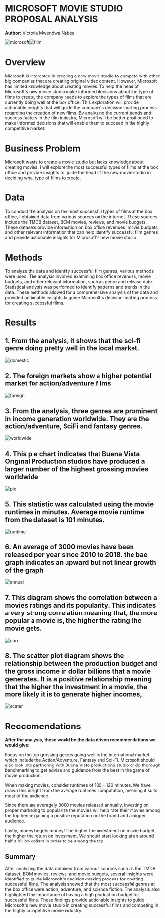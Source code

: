 # MICROSOFT MOVIE STUDIO PROPOSAL ANALYSIS

**Author:** Victoria Mwendwa Nabea

![microsoft](images/micr)![film](images/film.jpeg)

# Overview
Microsoft is interested in creating a new movie studio to compete with other big companies that are creating original video content. However, Microsoft has limited knowledge about creating movies. To help the head of Microsoft's new movie studio make informed decisions about the type of films to create, the company needs to explore the types of films that are currently doing well at the box office. This exploration will provide actionable insights that will guide the company's decision-making process regarding the creation of new films. By analyzing the current trends and success factors in the film industry, Microsoft will be better positioned to make informed decisions that will enable them to succeed in the highly competitive market.

# Business Problem
Microsoft wants to create a movie studio but lacks knowledge about creating movies. I will explore the most successful types of films at the box office and provide insights to guide the head of the new movie studio in deciding what type of films to create.

# Data
To conduct the analysis on the most successful types of films at the box office, I obtained data from various sources on the internet. These sources include the TMDB dataset, BOM movies, reviews, and movie budgets. These datasets provide information on box office revenues, movie budgets, and other relevant information that can help identify successful film genres and provide actionable insights for Microsoft's new movie studio.

# Methods
To analyze the data and identify successful film genres, various methods were used. The analysis involved examining box office revenues, movie budgets, and other relevant information, such as genre and release date. Statistical analysis was performed to identify patterns and trends in the data. These methods allowed for a comprehensive analysis of the data and provided actionable insights to guide Microsoft's decision-making process for creating successful films.

# Results
## 1. From the analysis, it shows that the sci-fi genre doing pretty well in the local market.

![domestic](images/domesticGross.png)

## 2. The foreign markets show a higher potential market for action/adventure films

![foreign](images/foreignGross.png)

## 3. From the analysis, three genres are prominent in income generation worldwide. They are the action/adventure, SciFi and fantasy genres. 

![worldwide](images/worldwideGross.png)

## 4. This pie chart indicates that Buena Vista Original Production studios have produced a larger number of the highest grossing movies worldwide

![pie](images/pieChart.png)

## 5. This statistic was calculated using the movie runtimes in minutes. Average movie runtime from the dataset is 101 minutes. 

![runtime](images/runtimeStats.png)

## 6. An average of 3000 movies have been released per year since 2010 to 2018. the bae graph indicates an upward but not linear growth of the graph

![annual](images/annualRelease.png)

## 7. This diagram shows the correlation between a movies ratings and its popularity. This indicates a very strong correlation meaning that, the more popular a movie is, the higher the rating the movie gets.

![corr](images/correlation.png)

## 8. The scatter plot diagram shows the relationship between the production budget and the gross income in dollar billions that a movie generates. It is a positive relationship meaning that the higher the investment in a movie, the more likely it is to generate higher incomes, 

![scater](images/scatterPlot.png)



# Reccomendations
**After the analysis, these would be the data driven recommendations we would give:**

Focus on the top grossing genres going well in the international market which include the Action/Adventure, Fantasy and Sci-Fi. Microsoft should also look into partnering with Buena Vista productions studio or do thorough benchmarking to get advise and guidance from the best in the game of movie production.

When making movies, consider runtimes of 100 – 120 minutes. We have drawn this insight from the average runtimes computation, meaning it suits most of the audience.

Since there are averagely 3000 movies released annually, investing on proper marketing to popularize the movies will help rate their movies among the top hence gaining a positive reputation on the brand and a bigger audience.

Lastly, money begets money! The higher the investment on movie budget, the higher the return on investment. We should start looking at an around half a billion dollars in order to be among the top.

## Summary
After analyzing the data obtained from various sources such as the TMDB dataset, BOM movies, reviews, and movie budgets, several insights were identified to guide Microsoft's decision-making process for creating successful films. The analysis showed that the most successful genres at the box office were action, adventure, and science fiction. The analysis also highlighted the importance of having a high production budget for successful films. These findings provide actionable insights to guide Microsoft's new movie studio in creating successful films and competing in the highly competitive movie industry.